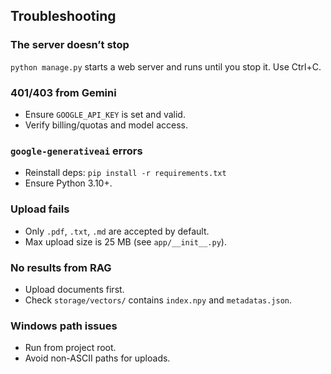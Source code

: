 ## Troubleshooting

### The server doesn’t stop
`python manage.py` starts a web server and runs until you stop it. Use Ctrl+C.

### 401/403 from Gemini
- Ensure `GOOGLE_API_KEY` is set and valid.
- Verify billing/quotas and model access.

### `google-generativeai` errors
- Reinstall deps: `pip install -r requirements.txt`
- Ensure Python 3.10+.

### Upload fails
- Only `.pdf`, `.txt`, `.md` are accepted by default.
- Max upload size is 25 MB (see `app/__init__.py`).

### No results from RAG
- Upload documents first.
- Check `storage/vectors/` contains `index.npy` and `metadatas.json`.

### Windows path issues
- Run from project root.
- Avoid non-ASCII paths for uploads.


